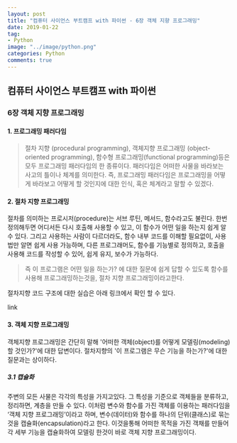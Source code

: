 ```yaml
---
layout: post
title: "컴퓨터 사이언스 부트캠프 with 파이썬 - 6장 객체 지향 프로그래밍"
date: 2019-01-22
tag:
- Python
image: "../image/python.png"
categories: Python
comments: true
---
```


## 컴퓨터 사이언스 부트캠프 with 파이썬



### 6장 객체 지향 프로그래밍



#### 1. 프로그래밍 패러다임

> 절차 지향 (procedural programming), 객체지향 프로그래밍 (object-oriented programming), 함수형 프로그래밍(functional programming)등은 모두 프로그래밍 패러다임의 한 종류이다. 패러다임은 어떠한 사물을 바라보는 사고의 틀이나 체계를 의미한다. 즉, 프로그래밍 패러다임은 프로그래밍을 어떻게 바라보고 어떻게 할 것인지에 대한 인식, 혹은 체계라고 말할 수 있겠다.

#### 2. 절차 지향 프로그래밍

절차를 의미하는 프로시저(procedure)는 서브 루틴, 메서드, 함수라고도 불린다. 한번 정의해두면 어디서든 다시 호출해 사용할 수 있고, 이 함수가 어떤 일을 하는지 쉽게 알 수 있다. 그리고 사용하는 사람이 다르더라도, 함수 내부 코드를 이해할 필요없이, 사용법만 알면 쉽게 사용 가능하며, 다른 프로그래머도, 함수를 기능별로 정의하고, 호출을 사용해 코드를 작성할 수 있어, 쉽게 유지, 보수가 가능하다.

> 즉 이 프로그램은 어떤 일을 하는가? 에 대한 질문에 쉽게 답할 수 있도록 함수를 사용해 프로그래밍하는것을, 절차 지향 프로그래밍이라고한다.

절차지향 코드 구조에 대한 실습은 아래 링크에서 확인 할 수 있다.

link

#### 3. 객체 지향 프로그래밍

객체지향 프로그래밍은 간단히 말해 '어떠한 객체(object)를 어떻게 모델링(modeling)할 것인가?'에 대한 답변이다. 절차지향의 '이 프로그램은 무슨 기능을 하는가?'에 대한 질문과는 상이하다. 

##### 3.1 캡슐화

주변의 모든 사물은 각각의 특성을 가지고있다. 그 특성을 기준으로 객체들을 분류하고, 정리하면, 계층을 만들 수 있다. 이처럼 변수와 함수를 가진 객체를 이용하는 패러다임을 ‘객체 지향 프로그래밍’이라고 하며, 변수(데이터)와 함수를 하나의 단위(클래스)로 묶는 것을 캡슐화(encapsulation)라고 한다. 이것을통해 어떠한 목적을 가진 객채를 만들어 각 세부 기능을 캡슐화하여 모델링 한것이 바로 객체 지향 프로그래밍이다.



